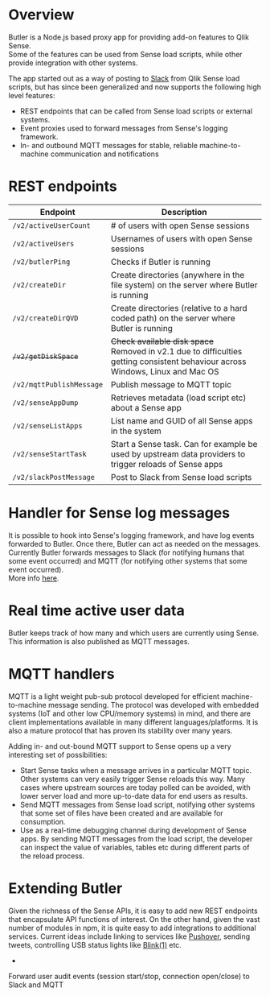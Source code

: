 # Overview

Butler is a Node.js based proxy app for providing add-on features to Qlik Sense.  
Some of the features can be used from Sense load scripts, while other provide integration with other systems.

The app started out as a way of posting to [Slack](https://slack.com/) from Qlik Sense load scripts, but has since been generalized and now supports the following high level features:


* REST endpoints that can be called from Sense load scripts or external systems.
* Event proxies used to forward messages from Sense's logging framework.
* In- and outbound MQTT messages for stable, reliable machine-to-machine communication and notifications





# REST endpoints

| Endpoint | Description |  
| -------- | ----------- |  
| `/v2/activeUserCount` | # of users with open Sense sessions |  
| `/v2/activeUsers` | Usernames of users with open Sense sessions |  
| `/v2/butlerPing` | Checks if Butler is running |  
| `/v2/createDir` | Create directories (anywhere in the file system) on the server where Butler is running |  
| `/v2/createDirQVD` | Create directories (relative to a hard coded path) on the server where Butler is running |  
| <strike>`/v2/getDiskSpace`<strike> | <strike>Check available disk space</strike><br>Removed in v2.1 due to difficulties getting consistent behaviour across Windows, Linux and Mac OS |  
| `/v2/mqttPublishMessage` | Publish message to MQTT topic |  
| `/v2/senseAppDump` | Retrieves metadata (load script etc) about a Sense app |  
| `/v2/senseListApps` | List name and GUID of all Sense apps in the system |  
| `/v2/senseStartTask` | Start a Sense task. Can for example be used by upstream data providers to trigger reloads of Sense apps |  
| `/v2/slackPostMessage` | Post to Slack from Sense load scripts |  


# Handler for Sense log messages
It is possible to hook into Sense's logging framework, and have log events forwarded to Butler. Once there, Butler can act as needed on the messages.  
Currently Butler forwards messages to Slack (for notifying humans that some event occurred) and MQTT (for notifying other systems that some event occurred).  
More info [here](log-events). 

# Real time active user data
Butler keeps track of how many and which users are currently using Sense. This information is also published as MQTT messages.   


# MQTT handlers
MQTT is a light weight pub-sub protocol developed for efficient machine-to-machine message sending. The protocol was developed with embedded systems (IoT and other low CPU/memory systems) in mind, and there are client implementations available in many different languages/platforms. It is also a mature protocol that has proven its stability over many years.  

Adding in- and out-bound MQTT support to Sense opens up a very interesting set of possibilities:   

* Start Sense tasks when a message arrives in a particular MQTT topic. Other systems can very easily trigger Sense reloads this way. Many cases where upstream sources are today polled can be avoided, with lower server load and more up-to-date data for end users as results.
* Send MQTT messages from Sense load script, notifying other systems that some set of files have been created and are available for consumption.
* Use as a real-time debugging channel during development of Sense apps. By sending MQTT messages from the load script, the developer can inspect the value of variables, tables etc during different parts of the reload process.


# Extending Butler
Given the richness of the Sense APIs, it is easy to add new REST endpoints that encapsulate API functions of interest.
On the other hand, given the vast number of modules in npm, it is quite easy to add integrations to additional services. Current ideas include linking to services like [Pushover](https://pushover.net/), sending tweets, controlling USB status lights like [Blink(1)](https://blink1.thingm.com/) etc.  




*
Forward user audit events (session start/stop, connection open/close) to Slack and MQTT
